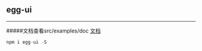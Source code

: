 ## egg-ui
---
#####文档查看src/examples/doc
[文档](https://www.zooey1184.com/pages/eggui/index.html)
```js
npm i egg-ui -S
```
